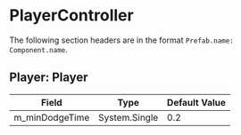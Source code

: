 # PlayerController

The following section headers are in the format `Prefab.name: Component.name`.

## Player: Player

|Field|Type|Default Value|
|-----|----|-------------|
|m_minDodgeTime|System.Single|0.2|

